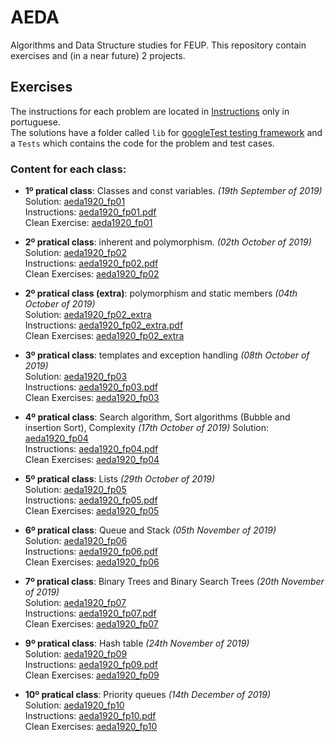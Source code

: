 # AEDA
Algorithms and Data Structure studies for FEUP. This repository contain exercises and (in a near future) 2 projects.

## Exercises 

The instructions for each problem are located in [Instructions](https://github.com/Jumaruba/AEDA/tree/master/Instructions) only in portuguese.  
The solutions have a folder called `lib` for [googleTest testing framework](https://github.com/google/googletest) and a `Tests` which contains the code for the problem and test cases. 

### Content for each class:  

- __1º pratical class__: Classes and const variables. _(19th September of 2019)_   
  Solution: [aeda1920_fp01](https://github.com/Jumaruba/AEDA/tree/master/Exercises/aeda1920_fp01/Tests)  
  Instructions: [aeda1920_fp01.pdf](https://github.com/Jumaruba/AEDA/blob/master/Instructions/aeda1920_fp01.pdf)  
  Clean Exercise: [aeda1920_fp01](https://github.com/Jumaruba/AEDA/tree/master/cleanExercises/aeda1920_fp01)

- __2º pratical class__: inherent and polymorphism.  _(02th October of 2019)_   
  Solution: [aeda1920_fp02](https://github.com/Jumaruba/AEDA/tree/master/Exercises/aeda1920_fp02/Tests)  
  Instructions: [aeda1920_fp02.pdf](https://github.com/Jumaruba/AEDA/blob/master/Instructions/aeda1920_fp02.pdf)   
  Clean Exercises: [aeda1920_fp02](https://github.com/Jumaruba/AEDA/tree/master/cleanExercises/aeda1920_fp02)  
  
- __2º pratical class (extra)__: polymorphism and static members _(04th October of 2019)_    
  Solution: [aeda1920_fp02_extra](https://github.com/Jumaruba/AEDA/tree/master/Exercises/aeda1920_fp02_extra/Tests)  
  Instructions: [aeda1920_fp02_extra.pdf](https://github.com/Jumaruba/AEDA/blob/master/Instructions/aeda1920_fp02_extra.pdf)  
  Clean Exercises: [aeda1920_fp02_extra](https://github.com/Jumaruba/AEDA/tree/master/cleanExercises/aeda1920_fp02_extra)  
   
- __3º pratical class__: templates and exception handling _(08th October of 2019)_  
  Solution: [aeda1920_fp03](https://github.com/Jumaruba/AEDA/tree/master/Exercises/aeda1920_fp03/Tests)  
  Instructions: [aeda1920_fp03.pdf](https://github.com/Jumaruba/AEDA/blob/master/Instructions/aeda1920_fp03.pdf)  
  Clean Exercises: [aeda1920_fp03](https://github.com/Jumaruba/AEDA/tree/master/cleanExercises/aeda1920_fp03)  

- __4º pratical class__: Search algorithm, Sort algorithms (Bubble and insertion Sort), Complexity _(17th October of 2019)_ 
  Solution: [aeda1920_fp04](https://github.com/Jumaruba/AEDA/tree/master/Exercises/aeda1920_fp04/Tests)  
  Instructions: [aeda1920_fp04.pdf](https://github.com/Jumaruba/AEDA/blob/master/Instructions/aeda1920_fp04.pdf)  
  Clean Exercises: [aeda1920_fp04](https://github.com/Jumaruba/AEDA/tree/master/cleanExercises/aeda1920_fp04)  

- __5º pratical class__: Lists _(29th October of 2019)_  
  Solution: [aeda1920_fp05](https://github.com/Jumaruba/AEDA/tree/master/Exercises/aeda1920_fp05/Tests)  
  Instructions: [aeda1920_fp05.pdf](https://github.com/Jumaruba/AEDA/blob/master/Instructions/aeda1920_fp05.pdf)  
  Clean Exercises: [aeda1920_fp05](https://github.com/Jumaruba/AEDA/tree/master/cleanExercises/aeda1920_fp05)  
  
- __6º pratical class__: Queue and Stack _(05th November of 2019)_  
  Solution: [aeda1920_fp06](https://github.com/Jumaruba/AEDA/tree/master/Exercises/aeda1920_fp06/Tests)  
  Instructions: [aeda1920_fp06.pdf](https://github.com/Jumaruba/AEDA/blob/master/Instructions/aeda1920_fp06.pdf)  
  Clean Exercises: [aeda1920_fp06](https://github.com/Jumaruba/AEDA/tree/master/cleanExercises/aeda1920_fp06)  
    
 - __7º pratical class__: Binary Trees and Binary Search Trees _(20th November of 2019)_  
  Solution: [aeda1920_fp07](https://github.com/Jumaruba/AEDA/tree/master/Exercises/aeda1920_fp07/Tests)  
  Instructions: [aeda1920_fp07.pdf](https://github.com/Jumaruba/AEDA/blob/master/Instructions/aeda1920_fp07.pdf)  
  Clean Exercises: [aeda1920_fp07](https://github.com/Jumaruba/AEDA/tree/master/cleanExercises/aeda1920_fp07)  
    
  - __9º pratical class__: Hash table _(24th November of 2019)_  
  Solution: [aeda1920_fp09](https://github.com/Jumaruba/AEDA/tree/master/Exercises/aeda1920_fp09/Tests)  
  Instructions: [aeda1920_fp09.pdf](https://github.com/Jumaruba/AEDA/blob/master/Instructions/aeda1920_fp09.pdf)  
  Clean Exercises: [aeda1920_fp09](https://github.com/Jumaruba/AEDA/tree/master/cleanExercises/aeda1920_fp09)
  
  - __10º pratical class__: Priority queues _(14th December of 2019)_   
  Solution: [aeda1920_fp10](https://github.com/Jumaruba/AEDA/tree/master/Exercises/aeda1920_fp10/Tests)  
  Instructions: [aeda1920_fp10.pdf](https://github.com/Jumaruba/AEDA/blob/master/Instructions/aeda1920_fp10.pdf)  
  Clean Exercises: [aeda1920_fp10](https://github.com/Jumaruba/AEDA/tree/master/cleanExercises/aeda1920_fp10)  
